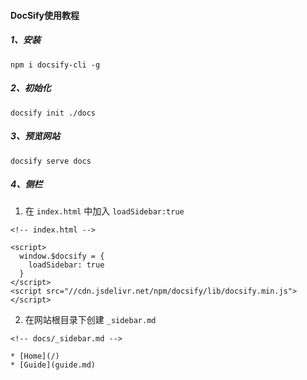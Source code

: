 #### DocSify使用教程

##### 1、安装

```
npm i docsify-cli -g
```

##### 2、初始化

```
docsify init ./docs
```

##### 3、预览网站

```
docsify serve docs
```

##### 4、侧栏

1. 在 `index.html` 中加入 `loadSidebar:true`

```
<!-- index.html -->

<script>
  window.$docsify = {
    loadSidebar: true
  }
</script>
<script src="//cdn.jsdelivr.net/npm/docsify/lib/docsify.min.js"></script>
```

2. 在网站根目录下创建 `_sidebar.md`

```
<!-- docs/_sidebar.md -->

* [Home](/)
* [Guide](guide.md)
```

